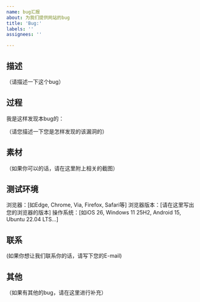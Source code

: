 ```yaml
---
name: bug汇报
about: 为我们提供网站的bug
title: 'Bug:'
labels: ''
assignees: ''

---
```


## 描述 
  
 （请描述一下这个bug） 
  
 ## 过程 
  
 我是这样发现本bug的： 
  
 （请您描述一下您是怎样发现的该漏洞的） 
  
 ## 素材 
  
 （如果你可以的话，请在这里附上相关的截图） 
  
 ## 测试环境 
  
 浏览器：[如Edge, Chrome, Via, Firefox, Safari等] 
 浏览器版本：[请在这里写出您的浏览器的版本] 
 操作系统：[如iOS 26, Windows 11 25H2, Android 15, Ubuntu 22.04 LTS...] 
  
 ## 联系

 (如果你想让我们联系你的话，请写下您的E-mail)
 
 ## 其他 
  
 （如果有其他的bug，请在这里进行补充）
